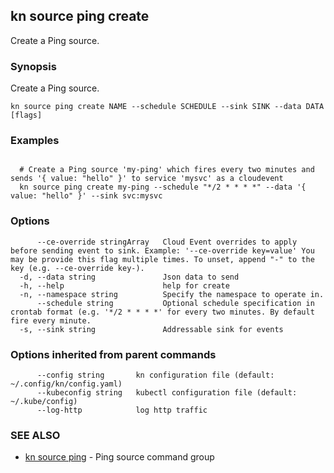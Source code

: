 ## kn source ping create

Create a Ping source.

### Synopsis

Create a Ping source.

```
kn source ping create NAME --schedule SCHEDULE --sink SINK --data DATA [flags]
```

### Examples

```

  # Create a Ping source 'my-ping' which fires every two minutes and sends '{ value: "hello" }' to service 'mysvc' as a cloudevent
  kn source ping create my-ping --schedule "*/2 * * * *" --data '{ value: "hello" }' --sink svc:mysvc
```

### Options

```
      --ce-override stringArray   Cloud Event overrides to apply before sending event to sink. Example: '--ce-override key=value' You may be provide this flag multiple times. To unset, append "-" to the key (e.g. --ce-override key-).
  -d, --data string               Json data to send
  -h, --help                      help for create
  -n, --namespace string          Specify the namespace to operate in.
      --schedule string           Optional schedule specification in crontab format (e.g. '*/2 * * * *' for every two minutes. By default fire every minute.
  -s, --sink string               Addressable sink for events
```

### Options inherited from parent commands

```
      --config string       kn configuration file (default: ~/.config/kn/config.yaml)
      --kubeconfig string   kubectl configuration file (default: ~/.kube/config)
      --log-http            log http traffic
```

### SEE ALSO

* [kn source ping](kn_source_ping.md)	 - Ping source command group

